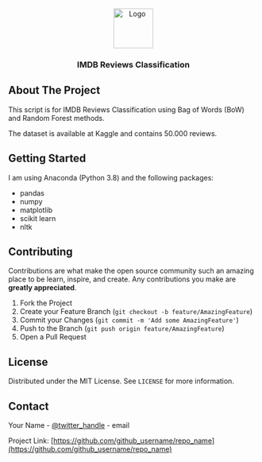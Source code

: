 

<!-- PROJECT LOGO -->
<br />
<p align="center">
  <a href="https://github.com/github_username/repo_name">
    <img src="images/github/imdb_logo.jpeg" alt="Logo" width="80" height="80">
  </a>

  <h3 align="center">IMDB Reviews Classification</h3>

  <p align="center">

<!-- ABOUT THE PROJECT -->
## About The Project
  
This script is for IMDB Reviews Classification using Bag of Words (BoW) and Random Forest methods.

The dataset is available at Kaggle and contains 50.000 reviews.


## Getting Started

I am using Anaconda (Python 3.8) and the following packages:
- pandas
- numpy
- matplotlib
- scikit learn
- nltk

<!-- CONTRIBUTING -->
## Contributing

Contributions are what make the open source community such an amazing place to be learn, inspire, and create. Any contributions you make are **greatly appreciated**.

1. Fork the Project
2. Create your Feature Branch (`git checkout -b feature/AmazingFeature`)
3. Commit your Changes (`git commit -m 'Add some AmazingFeature'`)
4. Push to the Branch (`git push origin feature/AmazingFeature`)
5. Open a Pull Request


<!-- LICENSE -->
## License

Distributed under the MIT License. See `LICENSE` for more information.


<!-- CONTACT -->
## Contact

Your Name - [@twitter_handle](https://twitter.com/twitter_handle) - email

Project Link: [https://github.com/github_username/repo_name](https://github.com/github_username/repo_name)
